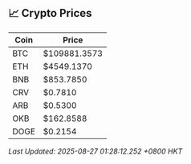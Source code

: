 ## 📈 Crypto Prices

| Coin | Price |
| ---- | ----- |
| BTC | $109881.3573 |
| ETH | $4549.1370 |
| BNB | $853.7850 |
| CRV | $0.7810 |
| ARB | $0.5300 |
| OKB | $162.8588 |
| DOGE | $0.2154 |

_Last Updated: 2025-08-27 01:28:12.252 +0800 HKT_